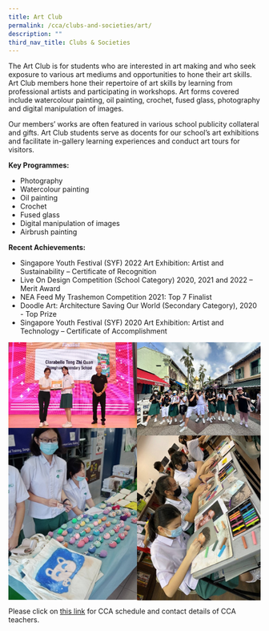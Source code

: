 ```yaml
---
title: Art Club
permalink: /cca/clubs-and-societies/art/
description: ""
third_nav_title: Clubs & Societies
---
```

The Art Club is for students who are interested in art making and who seek exposure to various art mediums and opportunities to hone their art skills. Art Club members hone their repertoire of art skills by learning from professional artists and participating in workshops. Art forms covered include watercolour painting, oil painting, crochet, fused glass, photography and digital manipulation of images.

Our members’ works are often featured in various school publicity collateral and gifts. Art Club students serve as docents for our school’s art exhibitions and facilitate in-gallery learning experiences and conduct art tours for visitors.

**Key Programmes:**
* Photography
* Watercolour painting
* Oil painting 
* Crochet
* Fused glass
* Digital manipulation of images
* Airbrush painting

**Recent Achievements:**
* Singapore Youth Festival (SYF) 2022 Art Exhibition: Artist and Sustainability – Certificate of Recognition
* Live On Design Competition (School Category) 2020, 2021 and 2022 – Merit Award
* NEA Feed My Trashemon Competition 2021: Top 7 Finalist
* Doodle Art: Architecture Saving Our World (Secondary Category), 2020 - Top Prize
* Singapore Youth Festival (SYF) 2020 Art Exhibition: Artist and Technology – Certificate of Accomplishment

<img src="/images/artclub1.jpg" style="width:51%" align="left">
<img src="/images/artclub2.jpg" style="width:49%" align="right">

<br clear="left">

<img src="/images/artclub3.jpg" style="width:51%" align="left">
<img src="/images/artclub4.jpg" style="width:49%" align="right">

<br clear="left">

Please click on [this link](https://www.zhonghuasec.moe.edu.sg/cca/schedule/) for CCA schedule and contact details of CCA teachers.